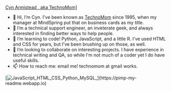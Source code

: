[Cyn Armistead , aka TechnoMom](https://pimp-my-readme.webapp.io/pimp-my-readme/wavy-banner?subtitle=aka%20TechnoMom&title=Cyn%20Armistead%20)]
- 👋 Hi, I’m Cyn. I've been known as [TechnoMom](https://technomom.com) since 1995, when my manager at MindSpring put that on business cards as my title.
- 👀 I’m a technical support engineer, an inveterate geek, and always interested in finding better ways to help people.
- 🌱 I’m learning to code! Python, JavaScript, and a little R. I've used HTML and CSS for years, but I've been brushing up on those, as well.
- 💞️ I’m looking to collaborate on interesting projects. I have experience in technical writing and QA, so while I'm not much of a coder yet I do have useful skills.
- 📫 How to reach me: email me! technomom at gmail works.

[![JavaScript_HTML_CSS_Python_MySQL_](https://pimp-my-readme.webapp.io/pimp-my-readme/technology?technology=JavaScript_HTML_CSS_Python_MySQL_)](https://pimp-my-readme.webapp.io)

<!---
TechnoMom/TechnoMom is a ✨ special ✨ repository because its `README.md` (this file) appears on your GitHub profile.
You can click the Preview link to take a look at your changes.
--->
